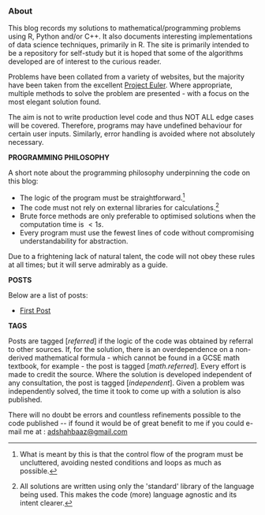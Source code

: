 ### About

This blog records my solutions to mathematical/programming problems using R, Python and/or C++. It also documents interesting implementations of data science techniques, primarily in R.  The site is primarily intended to be a repository for self-study but it is hoped that some of the algorithms developed are of interest to the curious reader. 

Problems have been collated from a variety of websites, but the majority have been taken from the excellent [Project Euler](https://projecteuler.net/). Where appropriate, multiple methods to solve the problem are presented - with a focus on the most elegant solution found. 

The aim is not to write production level code and thus  NOT ALL edge cases will be covered. Therefore, programs may have undefined behaviour for certain user inputs. Similarly, error handling is avoided where not absolutely necessary.

**PROGRAMMING PHILOSOPHY**

A short note about the programming philosophy underpinning the code on this blog:

- The logic of the program must be straightforward.[^1]
- The code must not rely on external libraries for calculations.[^2]
- Brute force methods are only preferable to optimised solutions when the computation time is $< 1s$.
- Every program must use the fewest lines of code without compromising understandability for abstraction.

Due to a frightening lack of natural talent, the code will not obey these rules at all times; but it will serve admirably as a guide.


**POSTS**

Below are a list of posts:

- [First Post](/post/some-lesser-known)


**TAGS**

Posts are tagged [*referred*] if the logic of the code was obtained by referral to other sources. If, for the solution, there is an overdependence on a non-derived mathematical formula - which cannot be found in a GCSE math textbook, for example - the post is tagged [*math.referred*]. Every effort is made to credit the source. Where the solution is developed independent of any consultation, the post is tagged [*independent*]. Given a problem was independently solved, the time it took to come up with a solution is also published.  


There will no doubt be errors and countless refinements possible to the code published -- if found it would be of great benefit to me if you could e-mail me at :   adshahbaaz@gmail.com 


[^1]: What is meant by this is that the control flow of the program must be uncluttered, avoiding nested conditions and loops as much as possible.

[^2]:  All solutions are written using only the 'standard' library of the language being used. This makes the code (more) language agnostic and its intent clearer.
